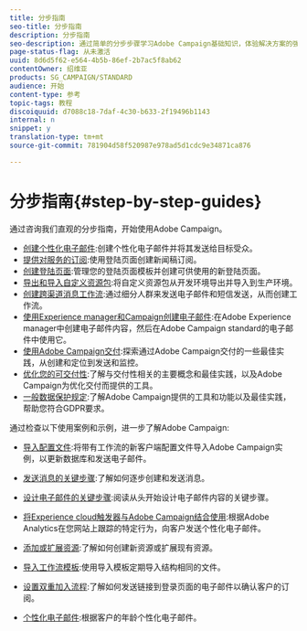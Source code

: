 ```yaml
---
title: 分步指南
seo-title: 分步指南
description: 分步指南
seo-description: 通过简单的分步步骤学习Adobe Campaign基础知识，体验解决方案的强大功能。
page-status-flag: 从未激活
uuid: 8d6d5f62-e564-4b5b-86ef-2b7ac5f8ab62
contentOwner: 绍维亚
products: SG_CAMPAIGN/STANDARD
audience: 开始
content-type: 参考
topic-tags: 教程
discoiquuid: d7088c18-7daf-4c30-b633-2f19496b1143
internal: n
snippet: y
translation-type: tm+mt
source-git-commit: 781904d58f520987e978ad5d1cdc9e34871ca876

---
```



# 分步指南{#step-by-step-guides}

通过咨询我们直观的分步指南，开始使用Adobe Campaign。

* [创建个性化电子邮件](https://docs.campaign.adobe.com/doc/standard/getting_started/en/ACS_GettingStartedEmail.html):创建个性化电子邮件并将其发送给目标受众。
* [提供对服务的订阅](https://docs.campaign.adobe.com/doc/standard/getting_started/en/ACS_GettingStartedLandingPages.html):使用登陆页面创建新闻稿订阅。
* [创建登陆页面](https://docs.campaign.adobe.com/doc/standard/getting_started/en/ACS_CreateLandingPage.html):管理您的登陆页面模板并创建可供使用的新登陆页面。
* [导出和导入自定义资源包](https://docs.campaign.adobe.com/doc/standard/getting_started/en/ACS_ImportExport.html):将自定义资源包从开发环境导出并导入到生产环境。
* [创建跨渠道消息工作流](https://docs.campaign.adobe.com/doc/standard/getting_started/en/ACS_WorkflowSegmentation.html):通过细分人群来发送电子邮件和短信发送，从而创建工作流。
* [使用Experience manager和Campaign创建电子邮件](https://docs.campaign.adobe.com/doc/standard/getting_started/en/ACS_AEM.html):在Adobe Experience manager中创建电子邮件内容，然后在Adobe Campaign standard的电子邮件中使用它。
* [使用Adobe Campaign交付](https://docs.campaign.adobe.com/doc/standard/getting_started/en/ACS_DeliveryBestPractices.html):探索通过Adobe Campaign交付的一些最佳实践，从创建和定位到发送和监控。
* [优化您的可交付性](https://docs.campaign.adobe.com/doc/standard/getting_started/en/ACS_Deliverability.html):了解与交付性相关的主要概念和最佳实践，以及Adobe Campaign为优化交付而提供的工具。
* [一般数据保护规定](https://docs.campaign.adobe.com/doc/standard/getting_started/en/ACS_GDPR.html):了解Adobe Campaign提供的工具和功能以及最佳实践，帮助您符合GDPR要求。

通过检查以下使用案例和示例，进一步了解Adobe Campaign:

* [导入配置文件](../../automating/using/importing-data.md#example--import-workflow-template):将带有工作流的新客户端配置文件导入Adobe Campaign实例，以更新数据库和发送电子邮件。
* [发送消息的关键步骤](../../channels/using/key-steps-to-send-a-message.md):了解如何逐步创建和发送消息。

* [设计电子邮件的关键步骤](../../designing/using/designing-from-scratch.md#designing-an-email-content-from-scratch):阅读从头开始设计电子邮件内容的关键步骤。
* [将Experience cloud触发器与Adobe Campaign结合使用](../../integrating/using/abandonment-triggers-use-cases.md):根据Adobe Analytics在您网站上跟踪的特定行为，向客户发送个性化电子邮件。
* [添加或扩展资源](../../developing/using/key-steps-to-add-a-resource.md):了解如何创建新资源或扩展现有资源。
* [导入工作流模板](../../automating/using/importing-data.md#example--import-workflow-template):使用导入模板定期导入结构相同的文件。
* [设置双重加入流程](../../channels/using/setting-up-a-double-opt-in-process.md):了解如何发送链接到登录页面的电子邮件以确认客户的订阅。
* [个性化电子邮件](../../designing/using/personalization.md#example-email-personalization):根据客户的年龄个性化电子邮件。

